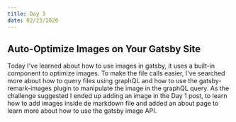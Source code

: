 ```yaml
---
title: Day 3
date: 02/23/2020
---
```


## Auto-Optimize Images on Your Gatsby Site

Today I've learned about how to use images in gatsby, it uses a built-in component to optimize images. To make the file calls easier, I've searched more about how to query files using graphQL and how to use the gatsby-remark-images plugin to manipulate the image in the graphQL query. As the challenge suggested I ended up adding an image in the Day 1 post, to learn how to add images inside de markdown file and added an about page to learn more about how to use the gatsby image API.